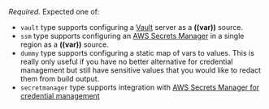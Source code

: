 *Required.* Expected one of:
- `vault` type supports configuring a [Vault](https://www.vaultproject.io/) server as a **((var))** source.
- `ssm` type supports configuring an [AWS Secrets Manager](https://docs.aws.amazon.com/secretsmanager/) in a single region as a **((var))** source.
- `dummy` type supports configuring a static map of vars to values. This is really only useful if you have no better alternative for credential management but still have sensitive values that you would like to redact them from build output.
- `secretmanager` type supports integration with [AWS Secrets Manager for credential management](https://concourse-ci.org/aws-asm-credential-manager.html)